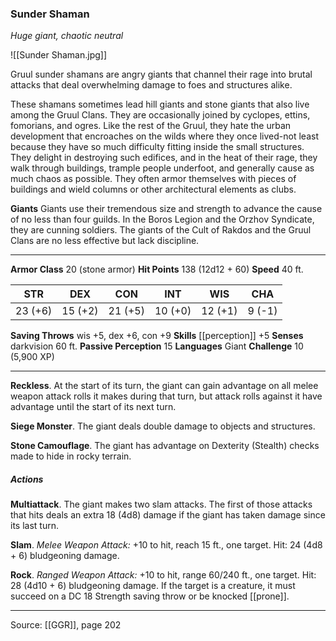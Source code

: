 ### Sunder Shaman
_Huge giant, chaotic neutral_

![[Sunder Shaman.jpg]]

Gruul sunder shamans are angry giants that channel their rage into brutal attacks that deal overwhelming damage to foes and structures alike.

These shamans sometimes lead hill giants and stone giants that also live among the Gruul Clans. They are occasionally joined by cyclopes, ettins, fomorians, and ogres. Like the rest of the Gruul, they hate the urban development that encroaches on the wilds where they once lived-not least because they have so much difficulty fitting inside the small structures. They delight in destroying such edifices, and in the heat of their rage, they walk through buildings, trample people underfoot, and generally cause as much chaos as possible. They often armor themselves with pieces of buildings and wield columns or other architectural elements as clubs.


**Giants** Giants use their tremendous size and strength to advance the cause of no less than four guilds. In the Boros Legion and the Orzhov Syndicate, they are cunning soldiers. The giants of the Cult of Rakdos and the Gruul Clans are no less effective but lack discipline.






---

**Armor Class** 20 (stone armor)
**Hit Points** 138 (12d12 + 60)
**Speed** 40 ft.

| STR     | DEX     | CON     | INT     | WIS     | CHA     |
|---------|---------|---------|---------|---------|---------|
| 23 (+6) | 15 (+2) | 21 (+5) | 10 (+0) | 12 (+1) | 9 (-1) |

**Saving Throws** wis +5, dex +6, con +9
**Skills** [[perception]] +5
**Senses** darkvision 60 ft.
**Passive Perception** 15
**Languages** Giant
**Challenge** 10 (5,900 XP)

---

**Reckless**. At the start of its turn, the giant can gain advantage on all melee weapon attack rolls it makes during that turn, but attack rolls against it have advantage until the start of its next turn.

**Siege Monster**. The giant deals double damage to objects and structures.

**Stone Camouflage**. The giant has advantage on Dexterity (Stealth) checks made to hide in rocky terrain.

##### Actions
**Multiattack**. The giant makes two slam attacks. The first of those attacks that hits deals an extra 18 (4d8) damage if the giant has taken damage since its last turn.

**Slam**. _Melee Weapon Attack:_ +10 to hit, reach 15 ft., one target. Hit: 24 (4d8 + 6) bludgeoning damage.

**Rock**. _Ranged Weapon Attack:_ +10 to hit, range 60/240 ft., one target. Hit: 28 (4d10 + 6) bludgeoning damage. If the target is a creature, it must succeed on a DC 18 Strength saving throw or be knocked [[prone]].


---

Source: [[GGR]], page 202